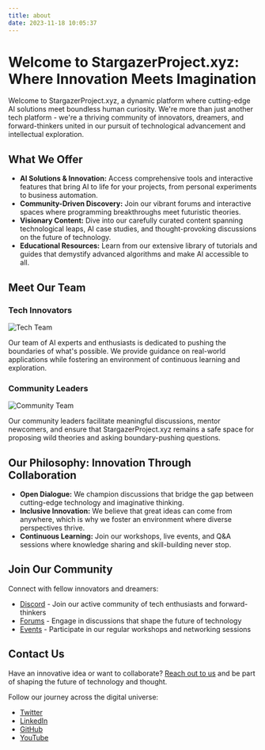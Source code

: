 ```yaml
---
title: about
date: 2023-11-18 10:05:37
---
```


# Welcome to StargazerProject.xyz: Where Innovation Meets Imagination

Welcome to StargazerProject.xyz, a dynamic platform where cutting-edge AI solutions meet boundless human curiosity. We're more than just another tech platform - we're a thriving community of innovators, dreamers, and forward-thinkers united in our pursuit of technological advancement and intellectual exploration.

## What We Offer

- **AI Solutions & Innovation:** Access comprehensive tools and interactive features that bring AI to life for your projects, from personal experiments to business automation.
- **Community-Driven Discovery:** Join our vibrant forums and interactive spaces where programming breakthroughs meet futuristic theories.
- **Visionary Content:** Dive into our carefully curated content spanning technological leaps, AI case studies, and thought-provoking discussions on the future of technology.
- **Educational Resources:** Learn from our extensive library of tutorials and guides that demystify advanced algorithms and make AI accessible to all.

## Meet Our Team

### Tech Innovators

![Tech Team](https://i.imgur.com/RflErrr.png)

Our team of AI experts and enthusiasts is dedicated to pushing the boundaries of what's possible. We provide guidance on real-world applications while fostering an environment of continuous learning and exploration.

### Community Leaders

![Community Team](https://i.imgur.com/Q2nLmAt.png)

Our community leaders facilitate meaningful discussions, mentor newcomers, and ensure that StargazerProject.xyz remains a safe space for proposing wild theories and asking boundary-pushing questions.

## Our Philosophy: Innovation Through Collaboration

- **Open Dialogue:** We champion discussions that bridge the gap between cutting-edge technology and imaginative thinking.
- **Inclusive Innovation:** We believe that great ideas can come from anywhere, which is why we foster an environment where diverse perspectives thrive.
- **Continuous Learning:** Join our workshops, live events, and Q&A sessions where knowledge sharing and skill-building never stop.

## Join Our Community

Connect with fellow innovators and dreamers:

- [Discord](#) - Join our active community of tech enthusiasts and forward-thinkers
- [Forums](#) - Engage in discussions that shape the future of technology
- [Events](#) - Participate in our regular workshops and networking sessions

## Contact Us

Have an innovative idea or want to collaborate? [Reach out to us](mailto:contact@stargazerproject.xyz) and be part of shaping the future of technology and thought.

Follow our journey across the digital universe:
- [Twitter](#)
- [LinkedIn](#)
- [GitHub](#)
- [YouTube](#)